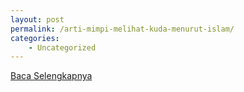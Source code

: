 ```yaml
---
layout: post
permalink: /arti-mimpi-melihat-kuda-menurut-islam/
categories:
    - Uncategorized
---
```


[Baca Selengkapnya](/10)